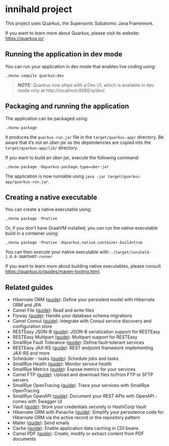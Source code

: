 # innihald project

This project uses Quarkus, the Supersonic Subatomic Java Framework.

If you want to learn more about Quarkus, please visit its website: https://quarkus.io/ .

## Running the application in dev mode

You can run your application in dev mode that enables live coding using:
```shell script
./mvnw compile quarkus:dev
```

> **_NOTE:_**  Quarkus now ships with a Dev UI, which is available in dev mode only at http://localhost:8080/q/dev/.

## Packaging and running the application

The application can be packaged using:
```shell script
./mvnw package
```
It produces the `quarkus-run.jar` file in the `target/quarkus-app/` directory.
Be aware that it’s not an _über-jar_ as the dependencies are copied into the `target/quarkus-app/lib/` directory.

If you want to build an _über-jar_, execute the following command:
```shell script
./mvnw package -Dquarkus.package.type=uber-jar
```

The application is now runnable using `java -jar target/quarkus-app/quarkus-run.jar`.

## Creating a native executable

You can create a native executable using: 
```shell script
./mvnw package -Pnative
```

Or, if you don't have GraalVM installed, you can run the native executable build in a container using: 
```shell script
./mvnw package -Pnative -Dquarkus.native.container-build=true
```

You can then execute your native executable with: `./target/innihald-1.0.0-SNAPSHOT-runner`

If you want to learn more about building native executables, please consult https://quarkus.io/guides/maven-tooling.html.

## Related guides

- Hibernate ORM ([guide](https://quarkus.io/guides/hibernate-orm)): Define your persistent model with Hibernate ORM and JPA
- Camel File ([guide](https://camel.apache.org/camel-quarkus/latest/reference/extensions/file.html)): Read and write files
- Flyway ([guide](https://quarkus.io/guides/flyway)): Handle your database schema migrations
- Camel Consul ([guide](https://camel.apache.org/camel-quarkus/latest/reference/extensions/consul.html)): Integrate with Consul service discovery and configuration store
- RESTEasy JSON-B ([guide](https://quarkus.io/guides/rest-json)): JSON-B serialization support for RESTEasy
- RESTEasy Multipart ([guide](https://quarkus.io/guides/rest-json#multipart-support)): Multipart support for RESTEasy
- SmallRye Fault Tolerance ([guide](https://quarkus.io/guides/microprofile-fault-tolerance)): Define fault-tolerant services
- RESTEasy JAX-RS ([guide](https://quarkus.io/guides/rest-json)): REST endpoint framework implementing JAX-RS and more
- Scheduler - tasks ([guide](https://quarkus.io/guides/scheduler)): Schedule jobs and tasks
- SmallRye Health ([guide](https://quarkus.io/guides/microprofile-health)): Monitor service health
- SmallRye Metrics ([guide](https://quarkus.io/guides/microprofile-metrics)): Expose metrics for your services
- Camel FTP ([guide](https://camel.apache.org/camel-quarkus/latest/reference/extensions/ftp.html)): Upload and download files to/from FTP or SFTP servers
- SmallRye OpenTracing ([guide](https://quarkus.io/guides/opentracing)): Trace your services with SmallRye OpenTracing
- SmallRye OpenAPI ([guide](https://quarkus.io/guides/openapi-swaggerui)): Document your REST APIs with OpenAPI - comes with Swagger UI
- Vault ([guide](https://quarkus.io/guides/vault)): Store your credentials securely in HashiCorp Vault
- Hibernate ORM with Panache ([guide](https://quarkus.io/guides/hibernate-orm-panache)): Simplify your persistence code for Hibernate ORM via the active record or the repository pattern
- Mailer ([guide](https://quarkus.io/guides/mailer)): Send emails
- Cache ([guide](https://quarkus.io/guides/cache)): Enable application data caching in CDI beans
- Camel PDF ([guide](https://camel.apache.org/camel-quarkus/latest/reference/extensions/pdf.html)): Create, modify or extract content from PDF documents

